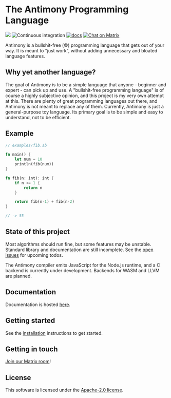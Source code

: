 # The Antimony Programming Language

[![](https://img.shields.io/crates/v/antimony-lang.svg)](https://crates.io/crates/antimony-lang)
![Continuous integration](https://github.com/antimony-lang/antimony/workflows/Continuous%20integration/badge.svg?branch=master)
[![docs](https://img.shields.io/badge/docs-mdBook-blue.svg)](https://antimony-lang.github.io/antimony/latest)
[![Chat on Matrix](https://img.shields.io/badge/chat-on%20Matrix-green)](https://matrix.to/#/#antimony:matrix.slashdev.space?via=matrix.slashdev.space)

Antimony is a bullshit-free (©) programming language that gets out of your way.
It is meant to "just work", without adding unnecessary and bloated language features.

## Why yet another language?

The goal of Antimony is to be a simple language that anyone - beginner and expert - can pick up and use. A "bullshit-free programming language" is of course a highly subjective opinion, and this project is my very own attempt at this. There are plenty of great programming languages out there, and Antimony is not meant to replace any of them. Currently, Antimony is just a general-purpose toy language. Its primary goal is to be simple and easy to understand, not to be efficient.

## Example

```rs
// examples/fib.sb

fn main() {
    let num = 10
    println(fib(num))
}

fn fib(n: int): int {
    if n <= 1 {
        return n
    }

    return fib(n-1) + fib(n-2)
}

// -> 55
```

## State of this project

Most algorithms should run fine, but some features may be unstable. Standard library and documentation are still incomplete. See the [open issues](https://github.com/antimony-lang/antimony/issues) for upcoming todos.

The Antimony compiler emits JavaScript for the Node.js runtime, and a C backend is currently under development. Backends for WASM and LLVM are planned.

## Documentation

Documentation is hosted [here](https://antimony-lang.github.io/antimony).

## Getting started

See the [installation](https://antimony-lang.github.io/antimony/latest/introduction/installation.html) instructions to get started.

## Getting in touch

[Join our Matrix room](https://matrix.to/#/#antimony:matrix.slashdev.space?via=matrix.slashdev.space)!

## License

This software is licensed under the [Apache-2.0 license](./LICENSE).
